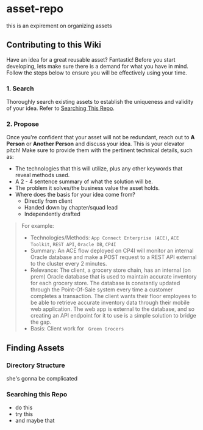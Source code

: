 # asset-repo
this is an expirement on organizing assets

## Contributing to this Wiki
Have an idea for a great reusable asset? Fantastic! Before you start developing, lets make sure there is a demand for what you have in mind. Follow the steps below to ensure you will be effectively using your time.
### 1. Search
  Thoroughly search existing assets to establish the uniqueness and validity of your idea. Refer to [Searching This Repo](#searching-this-repo).

### 2. Propose
  Once you're confident that your asset will not be redundant, reach out to **A Person** or **Another Person** and discuss your idea. This is your elevator pitch! Make sure to provide them with the pertinent technical details, such as:
  * The technologies that this will utilize, plus any other keywords that reveal methods used.
  * A 2 - 4 sentence summary of what the solution will be.
  * The problem it solves/the business value the asset holds.
  * Where does the basis for your idea come from? 
    * Directly from client 
    * Handed down by chapter/squad lead
    * Independently drafted 
    
  > For example:
  > * Technologies/Methods: `App Connect Enterprise (ACE)`, `ACE Toolkit`, `REST API`, `Oracle DB`, `CP4I`
  > * Summary: An ACE flow deployed on CP4I will monitor an internal Oracle database and make a POST request to a REST API external to the cluster every 2 minutes.
  > * Relevance: The client, a grocery store chain, has an internal (on prem) Oracle database that is used to maintain accurate inventory for each grocery store. The database is constantly updated through the Point-Of-Sale system every time a customer completes a transaction. The client wants their floor employees to be able to retrieve accurate inventory data through their mobile web application. The web app is external to the database, and so creating an API endpoint for it to use is a simple solution to bridge the gap.
  > * Basis: Client work for <code> Green Grocers </code>
    
## Finding Assets
### Directory Structure
  she's gonna be complicated
### Searching this Repo
  * do this
  * try this
  * and maybe that

